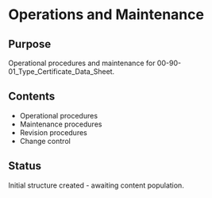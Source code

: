 # Operations and Maintenance

## Purpose
Operational procedures and maintenance for 00-90-01_Type_Certificate_Data_Sheet.

## Contents
- Operational procedures
- Maintenance procedures
- Revision procedures
- Change control

## Status
Initial structure created - awaiting content population.
